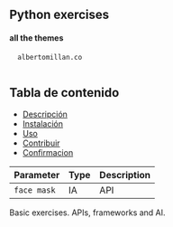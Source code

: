 ## Python exercises

#### all the themes

```http
  albertomillan.co


```
## Tabla de contenido

- [Descripción](#descripción)
- [Instalación](#instalación)
- [Uso](#uso)
- [Contribuir](#contribuir)
- [Confirmacion](#confirmacion)


| Parameter | Type     | Description                |
| :-------- | :------- | :------------------------- |
| `face mask` | IA       |  API |

Basic exercises. APIs, frameworks and AI.

